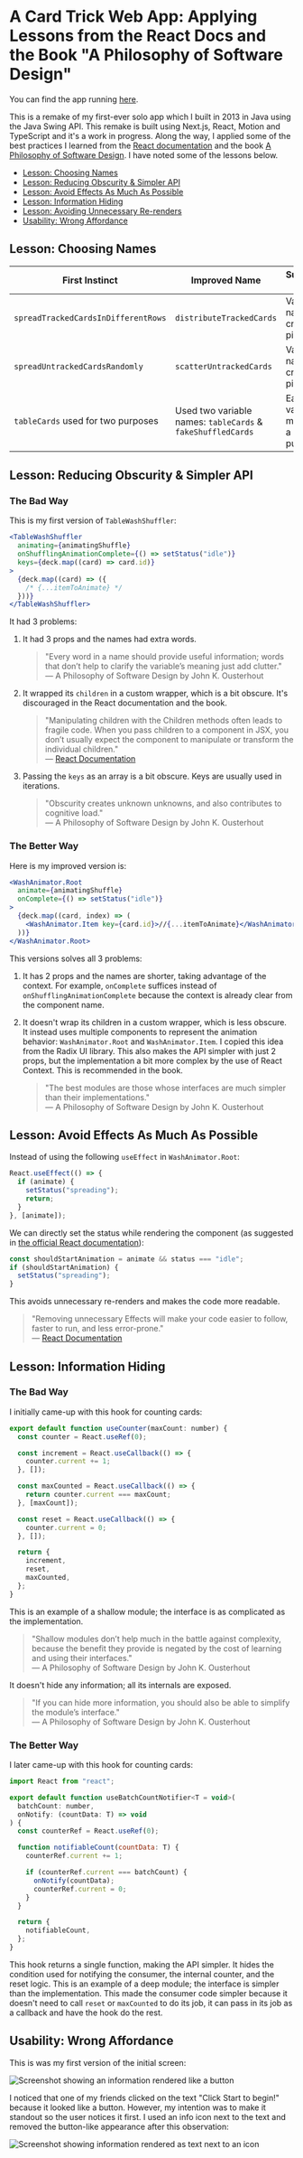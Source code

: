 # A Card Trick Web App: Applying Lessons from the React Docs and the Book "A Philosophy of Software Design"

You can find the app running [here][6].

This is a remake of my first-ever solo app which I built in 2013 in Java using the Java Swing API. This remake is built using Next.js, React, Motion and TypeScript and it's a work in progress. Along the way, I applied some of the best practices I learned from the [React documentation][2] and the book [A Philosophy of Software Design][3]. I have noted some of the lessons below.

- [Lesson: Choosing Names](#lesson-choosing-names)
- [Lesson: Reducing Obscurity & Simpler API](#lesson-reducing-obscurity--simpler-api)
- [Lesson: Avoid Effects As Much As Possible](#lesson-avoid-effects-as-much-as-possible)
- [Lesson: Information Hiding](#lesson-information-hiding)
- [Lesson: Avoiding Unnecessary Re-renders](#lesson-avoiding-unnecessary-re-renders)
- [Usability: Wrong Affordance](#usability-wrong-affordance)

## Lesson: Choosing Names

| First Instinct                      | Improved Name                                               | Suggestion Applied                       |
| ----------------------------------- | ----------------------------------------------------------- | ---------------------------------------- |
| `spreadTrackedCardsInDifferentRows` | `distributeTrackedCards`                                    | Variable name must create a picture      |
| `spreadUntrackedCardsRandomly`      | `scatterUntrackedCards`                                     | Variable name must create a picture      |
| `tableCards` used for two purposes  | Used two variable names: `tableCards` & `fakeShuffledCards` | Each variable must have a unique purpose |

## Lesson: Reducing Obscurity & Simpler API

### The Bad Way

This is my first version of `TableWashShuffler`:

```jsx
<TableWashShuffler
  animating={animatingShuffle}
  onShufflingAnimationComplete={() => setStatus("idle")}
  keys={deck.map((card) => card.id)}
>
  {deck.map((card) => ({
    /* {...itemToAnimate} */
  }))}
</TableWashShuffler>
```

It had 3 problems:

1. It had 3 props and the names had extra words.

   > "Every word in a name should provide useful information; words that don’t help to clarify the variable’s meaning just add clutter."  
   > — A Philosophy of Software Design by John K. Ousterhout

2. It wrapped its `children` in a custom wrapper, which is a bit obscure. It's discouraged in the React documentation and the book.

   > "Manipulating children with the Children methods often leads to fragile code. When you pass children to a component in JSX, you don’t usually expect the component to manipulate or transform the individual children."  
   > — [React Documentation][4]

3. Passing the `keys` as an array is a bit obscure. Keys are usually used in iterations.

   > "Obscurity creates unknown unknowns, and also contributes to cognitive load."  
   > — A Philosophy of Software Design by John K. Ousterhout

### The Better Way

Here is my improved version is:

```jsx
<WashAnimator.Root
  animate={animatingShuffle}
  onComplete={() => setStatus("idle")}
>
  {deck.map((card, index) => (
    <WashAnimator.Item key={card.id}>//{...itemToAnimate}</WashAnimator.Item>
  ))}
</WashAnimator.Root>
```

This versions solves all 3 problems:

1. It has 2 props and the names are shorter, taking advantage of the context. For example, `onComplete` suffices instead of `onShufflingAnimationComplete` because the context is already clear from the component name.

2. It doesn't wrap its children in a custom wrapper, which is less obscure. It instead uses multiple components to represent the animation behavior: `WashAnimator.Root` and `WashAnimator.Item`. I copied this idea from the Radix UI library. This also makes the API simpler with just 2 props, but the implementation a bit more complex by the use of React Context. This is recommended in the book.

   > "The best modules are those whose interfaces are much simpler than their implementations."  
   > — A Philosophy of Software Design by John K. Ousterhout

## Lesson: Avoid Effects As Much As Possible

Instead of using the following `useEffect` in `WashAnimator.Root`:

```jsx
React.useEffect(() => {
  if (animate) {
    setStatus("spreading");
    return;
  }
}, [animate]);
```

We can directly set the status while rendering the component (as suggested in [the official React documentation][1]):

```jsx
const shouldStartAnimation = animate && status === "idle";
if (shouldStartAnimation) {
  setStatus("spreading");
}
```

This avoids unnecessary re-renders and makes the code more readable.

> "Removing unnecessary Effects will make your code easier to follow, faster to run, and less error-prone."  
> — [React Documentation][5]

## Lesson: Information Hiding

### The Bad Way

I initially came-up with this hook for counting cards:

```jsx
export default function useCounter(maxCount: number) {
  const counter = React.useRef(0);

  const increment = React.useCallback(() => {
    counter.current += 1;
  }, []);

  const maxCounted = React.useCallback(() => {
    return counter.current === maxCount;
  }, [maxCount]);

  const reset = React.useCallback(() => {
    counter.current = 0;
  }, []);

  return {
    increment,
    reset,
    maxCounted,
  };
}
```

This is an example of a shallow module; the interface is as complicated as the implementation.

> "Shallow modules don’t help much in the battle against complexity, because the benefit they provide is negated by the cost of learning and using their interfaces."  
> — A Philosophy of Software Design by John K. Ousterhout

It doesn't hide any information; all its internals are exposed.

> "If you can hide more information, you should also be able to simplify the module’s interface."  
> — A Philosophy of Software Design by John K. Ousterhout

### The Better Way

I later came-up with this hook for counting cards:

```jsx
import React from "react";

export default function useBatchCountNotifier<T = void>(
  batchCount: number,
  onNotify: (countData: T) => void
) {
  const counterRef = React.useRef(0);

  function notifiableCount(countData: T) {
    counterRef.current += 1;

    if (counterRef.current === batchCount) {
      onNotify(countData);
      counterRef.current = 0;
    }
  }

  return {
    notifiableCount,
  };
}
```

This hook returns a single function, making the API simpler. It hides the condition used for notifying the consumer, the internal counter, and the reset logic. This is an example of a deep module; the interface is simpler than the implementation. This made the consumer code simpler because it doesn't need to call `reset` or `maxCounted` to do its job, it can pass in its job as a callback and have the hook do the rest.

## Usability: Wrong Affordance

This is was my first version of the initial screen:

![Screenshot showing an information rendered like a button](/docs/usability-wrong-affordance.png "Incorrect Affordance")

I noticed that one of my friends clicked on the text "Click Start to begin!" because it looked like a button. However, my intention was to make it standout so the user notices it first. I used an info icon next to the text and removed the button-like appearance after this observation:

![Screenshot showing information rendered as text next to an icon](/docs/usability-right-affordance.png "Correct Affordance")

[1]: https://react.dev/learn/you-might-not-need-an-effect#adjusting-some-state-when-a-prop-changes
[2]: https://react.dev/learn
[3]: https://www.amazon.in/Philosophy-Software-Design-2nd-ebook/dp/B09B8LFKQL/
[4]: https://react.dev/reference/react/Children#alternatives
[5]: https://react.dev/learn/you-might-not-need-an-effect
[6]: https://card-trick.andrewnessin.com/
